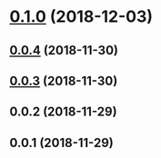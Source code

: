# [0.1.0](https://github.com/SanyaSemenov/angular-kladr/compare/v0.0.4...v0.1.0) (2018-12-03)



## [0.0.4](https://github.com/SanyaSemenov/angular-kladr/compare/v0.0.3...v0.0.4) (2018-11-30)



## [0.0.3](https://github.com/SanyaSemenov/angular-kladr/compare/v0.0.2...v0.0.3) (2018-11-30)



## 0.0.2 (2018-11-29)



## 0.0.1 (2018-11-29)



